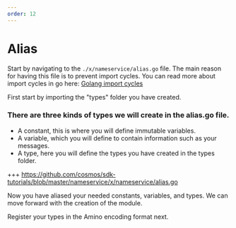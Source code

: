 ```yaml
---
order: 12
---
```


# Alias

Start by navigating to the `./x/nameservice/alias.go` file. The main reason for having this file is to prevent import cycles. You can read more about import cycles in go here: [Golang import cycles](https://stackoverflow.com/questions/28256923/import-cycle-not-allowed)

First start by importing the "types" folder you have created.

### There are three kinds of types we will create in the alias.go file.

- A constant, this is where you will define immutable variables.
- A variable, which you will define to contain information such as your messages.
- A type, here you will define the types you have created in the types folder.

+++ https://github.com/cosmos/sdk-tutorials/blob/master/nameservice/x/nameservice/alias.go

Now you have aliased your needed constants, variables, and types. We can move forward with the creation of the module.

 Register your types in the Amino encoding format next.
